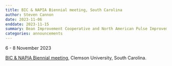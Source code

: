 ```yaml
---
title: BIC & NAPIA Biennial meeting, South Carolina
author: Steven Cannon
date: 2023-11-06  
enddate: 2023-11-15
summary: Bean Improvement Cooperative and North American Pulse Improvement Association (BIC/NAPIA), 6-8 November 2023, at Clemson University, South Carolina
categories: announcements
---
```

6 - 8 November 2023

[BIC & NAPIA Biennial meeting](https://www.clemson.edu/cafls/bic-napia/), Clemson University, South Carolina.
